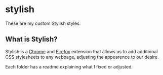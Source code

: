 # stylish
These are my custom Stylish styles.

## What is Stylish?
Stylish is a [Chrome](https://chrome.google.com/webstore/detail/stylish/fjnbnpbmkenffdnngjfgmeleoegfcffe?hl=en) and [Firefox](https://addons.mozilla.org/en-US/firefox/addon/stylish/) extension that allows us to add additional CSS stylesheets to any webpage, adjusting the appearence to our desire.

Each folder has a readme explaining what I fixed or adjusted.
